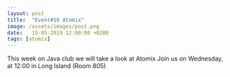 ```yaml
---
layout: post
title:  "Event#10 Atomix"
image: /assets/images/post.png
date:   15-05-2019 12:00:00 +0200
tags: [atomix]
---
```

This week on Java club we will take a look at Atomix
Join us on Wednesday, at 12:00 in Long Island (Room 805)